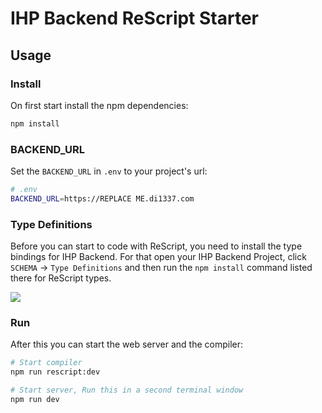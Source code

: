 # IHP Backend ReScript Starter

## Usage

### Install

On first start install the npm dependencies:

```bash
npm install
```

### BACKEND_URL

Set the `BACKEND_URL` in `.env` to your project's url:

```bash
# .env
BACKEND_URL=https://REPLACE ME.di1337.com
```

### Type Definitions

Before you can start to code with ReScript, you need to install the type bindings for IHP Backend. For that open your
IHP Backend Project, click `SCHEMA` -> `Type Definitions` and then run the `npm install` command listed there for ReScript types.

![](https://ihpbackend.digitallyinduced.com/Guide/TypeScript/project-types.png)

### Run

After this you can start the web server and the compiler:

```bash
# Start compiler
npm run rescript:dev

# Start server, Run this in a second terminal window
npm run dev
```
